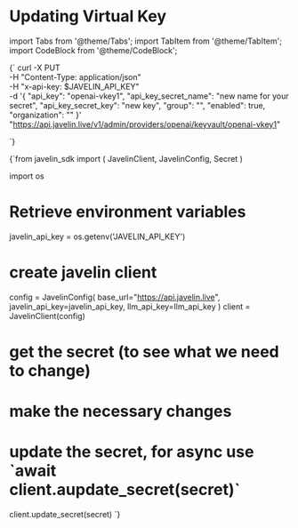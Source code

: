 # Updating Virtual Key
import Tabs from '@theme/Tabs';
import TabItem from '@theme/TabItem';
import CodeBlock from '@theme/CodeBlock';

<Tabs>
<TabItem value="shell" label="Using the API:">

<CodeBlock
  language="python">
  {`
curl -X PUT \
-H "Content-Type: application/json" \
-H "x-api-key: $JAVELIN_API_KEY" \
-d '{
        "api_key": "openai-vkey1",
        "api_key_secret_name": "new name for your secret",
        "api_key_secret_key": "new key",
        "group": "",
        "enabled": true,
        "organization": ""
}' \
"https://api.javelin.live/v1/admin/providers/openai/keyvault/openai-vkey1"

`}
</CodeBlock>

</TabItem>

<TabItem value="py" label="In Python:">

<CodeBlock
  language="python"
  title="Javelin Update Secret Example"
  showLineNumbers>
  {`from javelin_sdk import (
    JavelinClient,
    JavelinConfig,
    Secret
)

import os

# Retrieve environment variables
javelin_api_key = os.getenv('JAVELIN_API_KEY')

# create javelin client
config = JavelinConfig(
    base_url="https://api.javelin.live",
    javelin_api_key=javelin_api_key,
    llm_api_key=llm_api_key
)
client = JavelinClient(config)

# get the secret (to see what we need to change)


# make the necessary changes


# update the secret, for async use \`await client.aupdate_secret(secret)\`
client.update_secret(secret)
`}
</CodeBlock>

</TabItem>

</Tabs>
